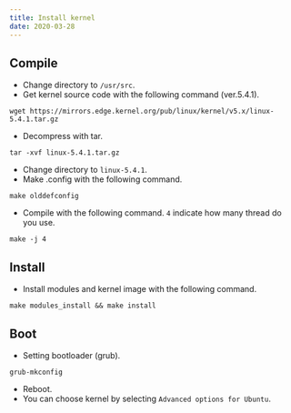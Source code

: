 ```yaml
---
title: Install kernel
date: 2020-03-28
---
```

## Compile
- Change directory to `/usr/src`.
- Get kernel source code with the following command (ver.5.4.1).

```
wget https://mirrors.edge.kernel.org/pub/linux/kernel/v5.x/linux-5.4.1.tar.gz
```

- Decompress with tar.

```
tar -xvf linux-5.4.1.tar.gz
```

- Change directory to `linux-5.4.1`.
- Make .config with the following command.

```
make olddefconfig
```

- Compile with the following command. `4` indicate how many thread do you use.

```
make -j 4
```

## Install
- Install modules and kernel image with the following command.

```
make modules_install && make install
```


## Boot
- Setting bootloader (grub).

```
grub-mkconfig
```

- Reboot.
- You can choose kernel by selecting `Advanced options for Ubuntu`.
